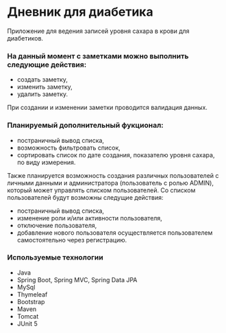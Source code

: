# Дневник для диабетика
Приложение для ведения записей уровня сахара в крови для диабетиков.

### На данный момент с заметками можно выполнить следующие действия:

- создать заметку,
- изменить заметку,
- удалить заметку.

При создании и изменении заметки проводится валидация данных.

### Планируемый дополнительный фукционал:

- постраничный вывод списка,
- возможность фильтровать список,
- сортировать список по дате создания, показателю уровня сахара, по виду измерения.

Также планируется возможность создания различных пользователей с личными данными и администратора (пользователь с ролью ADMIN), который может управлять списком пользователей. Со списком пользователей будут возможны следущие действия:

- постраничный вывод списка,
- изменение роли и/или активности пользователя,
- отключение пользователя,
- добавление нового пользователя осуществляется пользователем самостоятельно через регистрацию.

### Используемые технологии
- Java
- Spring Boot, Spring MVC, Spring Data JPA
- MySql
- Thymeleaf
- Bootstrap
- Maven
- Tomcat
- JUnit 5
